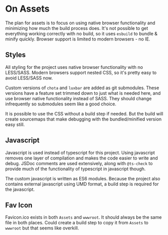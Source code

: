 # On Assets

The plan for assets is to focus on using native browser functionality and minimizing how much the build process does.  It's not possible to get everything working correctly with no build, so it uses `esbuild` to bundle & minify quickly.  Browser support is limited to modern browsers - no IE.

## Styles

All styling for the project uses native browser functionality with no LESS/SASS.  Modern browsers support nested CSS, so it's pretty easy to avoid LESS/SASS now.

Custom versions of `chota` and `luxbar` are added as git submodules.  These versions have a feature set trimmed down to just what is needed here, and use browser native functionality instead of SASS.  They should change infrequently so submodules seem like a good choice.

It is possible to use the CSS without a build step if needed.  But the build will create sourcemaps that make debugging with the bundled/minified version easy still.

## Javascript

Javascript is used instead of typescript for this project.  Using javascript removes one layer of compilation and makes the code easier to write and debug.  JSDoc comments are used extensively, along with `@ts-check` to provide much of the functionality of typescript in javascript though.

The custom javascript is written as ES6 modules.  Because the project also contains external javascript using UMD format, a build step is required for the javascript.

## Fav Icon

Favicon.ico exists in both `Assets` and `wwwroot`.  It should always be the same file in both places.  Could create a build step to copy it from `Assets` to `wwwroot` but that seems like overkill.
